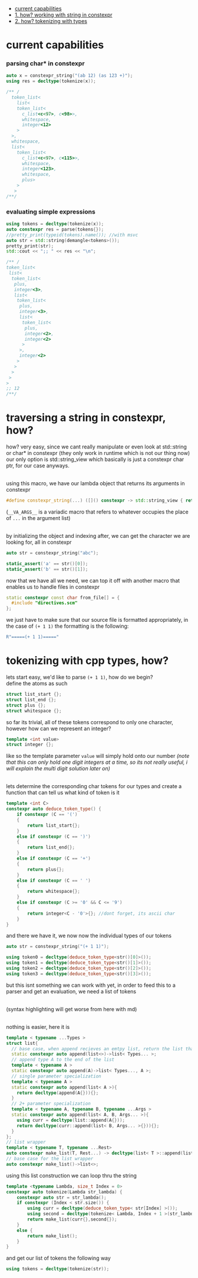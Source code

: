 - [current capabilities](#capab)
- [1. how? working with string in constexpr](#string)
- [2. how? tokenizing with types](#token)


# <a name="capab">current capabilities</a>
### parsing char* in constexpr

``` cpp
auto x = constexpr_string("(ab 12) (as 123 +)");
using res = decltype(tokenize(x));

/** /
  token_list<
    list<
    token_list<
      c_list<c<97>, c<98>>,
      whitespace,
      integer<12>
    >
  >,
  whitespace,
  list<
    token_list<
      c_list<c<97>, c<115>>,
      whitespace,
      integer<123>,
      whitespace,
      plus>
    >
   >
/**/

```
### evaluating simple expressions
```cpp
using tokens = decltype(tokenize(x));
auto constexpr res = parse(tokens{});
//pretty_print(typeid(tokens).name()); //with msvc
auto str = std::string(demangle<tokens>());
pretty_print(str);
std::cout << ";; " << res << "\n";

/** /  
token_list<
 list<
  token_list<
   plus,
   integer<3>,
   list<
    token_list<
     plus,
     integer<3>,
     list<
      token_list<
       plus,
       integer<2>,
       integer<2>
      >
     >,
     integer<2>
    >
   >
  >
 >
>
;; 12
/**/
```
# <a name="string">traversing a string in constexpr, how?</a>
how? very easy, since we cant really manipulate or even look at std::string or char* in constexpr (they only work in runtime which is not our thing now) our only option is std::string_view which basically is just a constexpr char ptr, for our case anyways. <br><br>

using this macro, we have our lambda object that returns its arguments in constexpr
```cpp
#define constexpr_string(...) ([]() constexpr -> std::string_view { return __VA_ARGS__; })
```
(`__VA_ARGS__` is a variadic macro that refers to whatever occupies the place of `...` in the argument list)<br><br>

by initializing the object and indexing after, we can get the character we are looking for, all in constexpr 
```cpp
auto str = constexpr_string("abc");

static_assert('a' == str()[0]);
static_assert('b' == str()[1]);
```
now that we have all we need, we can top it off with another macro that enables us to handle files in constexpr
```cpp
static constexpr const char from_file[] = { 
  #include "directives.scm" 
};
```
we just have to make sure that our source file is formatted appropriately, in the case of `(+ 1 1)` the formatting is the following:
```cpp
R"=====(+ 1 1)====="
```

# <a name="token">tokenizing with cpp types, how?</a>
lets start easy, we'd like to parse `(+ 1 1)`, how do we begin? <br>
define the atoms as such
```cpp
struct list_start {};
struct list_end {};
struct plus {};
struct whitespace {};
```
so far its trivial, all of these tokens correspond to only one character, however how can we represent an integer? 
```cpp
template <int value>
struct integer {};
```
like so the template parameter `value` will simply hold onto our number <i>(note that this can only hold one digit integers at a time, so its not really useful, i will explain the multi digit solution later on)</i> <br><br>

lets determine the corresponding char tokens for our types and create a function that can tell us what kind of token is it
```cpp
template <int C>
constexpr auto deduce_token_type() {
	if constexpr (C == '(')
	{
		return list_start{};
	}
	else if constexpr (C == ')')
	{
		return list_end{};
	}
	else if constexpr (C == '+')
	{
		return plus{};
	}
	else if constexpr (C == ' ')
	{
		return whitespace{};
	}
	else if constexpr (C >= '0' && C <= '9')
	{
		return integer<C - '0'>{}; //dont forget, its ascii char
	}
}
```
and there we have it, we now now the individual types of our tokens
```cpp
auto str = constexpr_string("(+ 1 1)");

using token0 = decltype(deduce_token_type<str()[0]>());
using token1 = decltype(deduce_token_type<str()[1]>());
using token2 = decltype(deduce_token_type<str()[2]>());
using token3 = decltype(deduce_token_type<str()[3]>());
```
but this isnt something we can work with yet, in order to feed this to a parser and get an evaluation, we need a list of tokens <br><br>

(syntax highlighting will get worse from here with md)
<br><br>

nothing is easier, here it is
```cpp
template < typename ...Types >
struct list{
  // base case, when append recieves an emtpy list, return the list that it was given (simple trailing return types dont need a body in these cases)
  static constexpr auto append(list<>)->list< Types... >;
  // append type A to the end of the list
  template < typename A >
  static constexpr auto append(A)->list< Types..., A >;
  // single parameter specialization
  template < typename A >
  static constexpr auto append(list< A >){
    return decltype(append(A{})){};
  }
  // 2+ parameter specialization
  template < typename A, typename B, typename ...Args >
  static constexpr auto append(list< A, B, Args... >){
    using curr = decltype(list::append(A{}));
    return decltype(curr::append(list< B, Args... >{})){};
  }
};
// list wrapper
template < typename T, typename ...Rest>
auto constexpr make_list(T, Rest...) -> decltype(list< T >::append(list< Rest... >{}));
// base case for the list wrapper
auto constexpr make_list()->list<>;
```
using this list construction we can loop thru the string
```cpp
template <typename Lambda, size_t Index = 0>
constexpr auto tokenize(Lambda str_lambda) {
	constexpr auto str = str_lambda();
	if constexpr (Index < str.size()) {
	    using curr = decltype(deduce_token_type< str[Index] >());
		using second = decltype(tokenize< Lambda, Index + 1 >(str_lambda));
		return make_list(curr{},second{});
	}
	else {
		return make_list();
	}
}
```
and get our list of tokens the following way
```cpp
using tokens = decltype(tokenize(str));
```